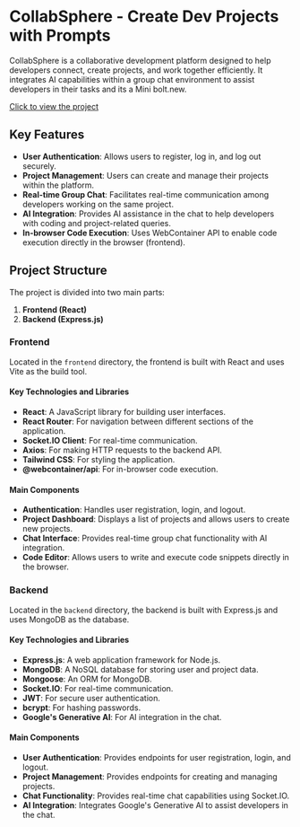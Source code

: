 # CollabSphere - Create Dev Projects with Prompts

CollabSphere is a collaborative development platform designed to help developers connect, create projects, and work together efficiently. It integrates AI capabilities within a group chat environment to assist developers in their tasks and its a Mini bolt.new.

[Click to view the project](https://collabsphere-client.onrender.com)
## Key Features

- **User Authentication**: Allows users to register, log in, and log out securely.
- **Project Management**: Users can create and manage their projects within the platform.
- **Real-time Group Chat**: Facilitates real-time communication among developers working on the same project.
- **AI Integration**: Provides AI assistance in the chat to help developers with coding and project-related queries.
- **In-browser Code Execution**: Uses WebContainer API to enable code execution directly in the browser (frontend).

## Project Structure

The project is divided into two main parts:

1. **Frontend (React)**
2. **Backend (Express.js)**

### Frontend

Located in the `frontend` directory, the frontend is built with React and uses Vite as the build tool.

#### Key Technologies and Libraries

- **React**: A JavaScript library for building user interfaces.
- **React Router**: For navigation between different sections of the application.
- **Socket.IO Client**: For real-time communication.
- **Axios**: For making HTTP requests to the backend API.
- **Tailwind CSS**: For styling the application.
- **@webcontainer/api**: For in-browser code execution.

#### Main Components

- **Authentication**: Handles user registration, login, and logout.
- **Project Dashboard**: Displays a list of projects and allows users to create new projects.
- **Chat Interface**: Provides real-time group chat functionality with AI integration.
- **Code Editor**: Allows users to write and execute code snippets directly in the browser.

### Backend

Located in the `backend` directory, the backend is built with Express.js and uses MongoDB as the database.

#### Key Technologies and Libraries

- **Express.js**: A web application framework for Node.js.
- **MongoDB**: A NoSQL database for storing user and project data.
- **Mongoose**: An ORM for MongoDB.
- **Socket.IO**: For real-time communication.
- **JWT**: For secure user authentication.
- **bcrypt**: For hashing passwords.
- **Google's Generative AI**: For AI integration in the chat.

#### Main Components

- **User Authentication**: Provides endpoints for user registration, login, and logout.
- **Project Management**: Provides endpoints for creating and managing projects.
- **Chat Functionality**: Provides real-time chat capabilities using Socket.IO.
- **AI Integration**: Integrates Google's Generative AI to assist developers in the chat.

